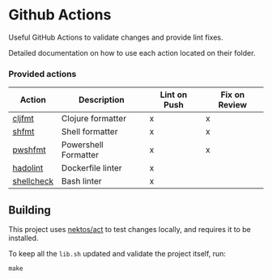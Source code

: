 # Github Actions

Useful GitHub Actions to validate changes and provide lint fixes.

Detailed documentation on how to use each action located on their folder.

### Provided actions


| Action                   | Description          | Lint on Push | Fix on Review |
|--------------------------|----------------------|--------------|---------------|
| [cljfmt](cljfmt)         | Clojure formatter    | x            | x             |
| [shfmt](shfmt)           | Shell formatter      | x            | x             |
| [pwshfmt](pwshfmt)       | Powershell Formatter | x            | x             |
| [hadolint](hadolint)     | Dockerfile linter    | x            |               |
| [shellcheck](shellcheck) | Bash linter          | x            |               |

## Building

This project uses [nektos/act](https://github.com/nektos/act) to test changes locally, and requires it to be installed.

To keep all the `lib.sh` updated and validate the project itself, run:

```
make
```
